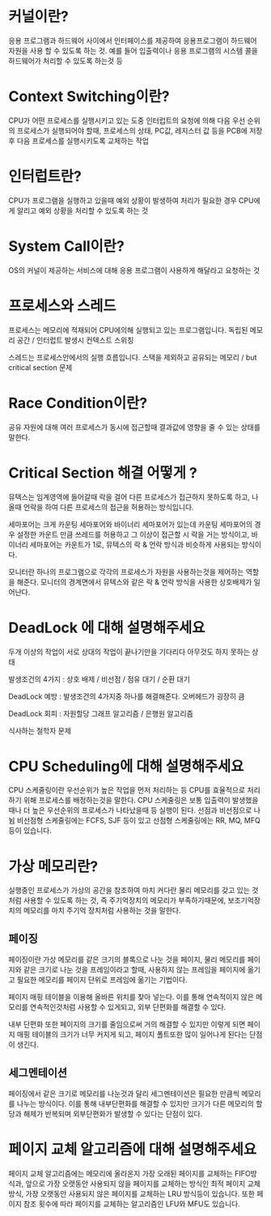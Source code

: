 # 커널이란?

응용 프로그램과 하드웨어 사이에서 인터페이스를 제공하여 응용프로그램이 하드웨어 자원을 사용 할 수 있도록 하는 것. 예를 들어 입출력이나 응용 프로그램의 시스템 콜을 하드웨어가 처리할 수 있도록 하는것 등  

# Context Switching이란?

CPU가 어떤 프로세스를 실행시키고 있는 도중 인터럽트의 요청에 의해 다음 우선 순위의 프로세스가 실행되어야 할때, 프로세스의 상태, PC값, 레지스터 값 등을 PCB에 저장 후 다음 프로세스를 실행시키도록 교체하는 작업  

# 인터럽트란?

CPU가 프로그램을 실행하고 있을때 예외 상황이 발생하여 처리가 필요한 경우 CPU에게 알리고 예외 상황을 처리할 수 있도록 하는 것  

# System Call이란? 

OS의 커널이 제공하는 서비스에 대해 응용 프로그램이 사용하게 해달라고 요청하는 것  

# 프로세스와 스레드

프로세스는 메모리에 적재되어 CPU에의해 실행되고 있는 프로그램입니다. 독립된 메모리 공간 / 인터럽트 발생시 컨텍스트 스위칭

스레드는 프로세스안에서의 실행 흐름입니다. 스택을 제외하고 공유되는 메모리 / but critical section 문제

# Race Condition이란?

공유 자원에 대해 여러 프로세스가 동시에 접근할때 결과값에 영향을 줄 수 있는 상태를 말한다.  

# Critical Section 해결 어떻게 ?

뮤텍스는 임계영역에 들어갈때 락을 걸어 다른 프로세스가 접근하지 못하도록 하고, 나올때 언락을 하여 다른 프로세스의 접근을 허용하는 방식입니다.  

세마포어는 크게 카운팅 세마포어와 바이너리 세마포어가 있는데 카운팅 세마포어의 경우 설정한 카운트 만큼 쓰레드를 허용하고 그 이상이 접근할 시 락을 거는 방식이고, 바이너리 세마포어는 카운트가 1로, 뮤텍스의 락 & 언락 방식과 비슷하게 사용되는 방식이다.  

모니터란 하나의 프로그램으로 각각의 프로세스가 자원을 사용하는것을 제어하는 역할을 해준다. 모니터의 경계면에서 뮤텍스와 같은 락 & 언락 방식을 사용한 상호배제가 일어난다.  

# DeadLock 에 대해 설명해주세요

두개 이상의 작업이 서로 상대의 작업이 끝나기만을 기다리다 아무것도 하지 못하는 상태  

발생조건의 4가지 : 상호 배제 / 비선점 / 점유 대기 / 순환 대기  

DeadLock 예방 : 발생조건의 4가지중 하나를 해결해준다. 오버헤드가 굉장히 큼  

DeadLock 회피 : 자원할당 그래프 알고리즘 / 은행원 알고리즘  

식사하는 철학자 문제  

# CPU Scheduling에 대해 설명해주세요

CPU 스케줄링이란 우선순위가 높은 작업을 먼저 처리하는 등 CPU를 효율적으로 처리하기 위해 프로세스를 배정하는것을 말한다. CPU 스케줄링은 보통 입출력이 발생했을 때나 더 높은 우선순위의 프로세스가 나타났을때 등 실행이 된다. 선점과 비선점으로 나뉨 비선점형 스케줄링에는 FCFS, SJF 등이 있고 선점형 스케줄링에는 RR, MQ, MFQ등이 있습니다.  

# 가상 메모리란?

실행중인 프로세스가 가상의 공간을 참조하여 마치 커다란 물리 메모리를 갖고 있는 것처럼 사용할 수 있도록 하는 것, 즉 주기억장치의 메모리가 부족하기때문에, 보조기억장치의 메모리를 마치 주기억 장치처럼 사용하는 것을 말한다.  

## 페이징

페이징이란 가상 메모리를 같은 크기의 블록으로 나눈 것을 페이지, 물리 메모리를 페이지와 같은 크기로 나눈 것을 프레임이라고 할때, 사용하지 않는 프레임을 페이지에 옮기고 필요한 메모리를 페이지 단위로 프레임에 옮기는 기법이다.  

페이지 매핑 테이블을 이용해 올바른 위치를 찾아 넣는다. 이를 통해 연속적이지 않은 메모리를 연속적인것처럼 사용할 수 있게되고, 외부 단편화를 해결할 수 있다.  

내부 단편화 또한 페이지의 크기를 줄임으로써 거의 해결할 수 있지만 이렇게 되면 페이지 매핑 테이블의 크기가 너무 커지게 되고, 페이지 폴트또한 많이 일어나게 된다는 단점이 생긴다.  

## 세그멘테이션

페이징에서 같은 크기로 메모리를 나눈것과 달리 세그멘테이션은 필요한 만큼씩 메모리를 나누는 방식이다. 이를 통해 내부단편화를 해결할 수 있지만 크기가 다른 메모리의 할당과 해제가 반복되며 외부단편화가 발생할 수 있다는 단점이 있다.  

# 페이지 교체 알고리즘에 대해 설명해주세요

페이지 교체 알고리즘에는 메모리에 올라온지 가장 오래된 페이지를 교체하는 FIFO방식과, 앞으로 가장 오랫동안 사용되지 않을 페이지를 교체하는 방식인 최적 페이지 교체 방식, 가장 오랫동안 사용되지 않은 페이지를 교체하는 LRU 방식등이 있습니다. 또한 페이지 참조 횟수에 따라 페이지를 교체하는 알고리즘인 LFU와 MFU도 있습니다.